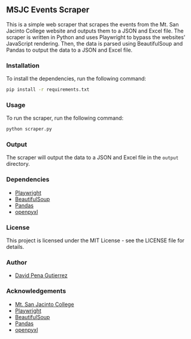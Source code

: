 ## MSJC Events Scraper

This is a simple web scraper that scrapes the events from the Mt. San Jacinto College website and outputs them to a JSON and Excel file.
The scraper is written in Python and uses Playwright to bypass the websites' JavaScript rendering.
Then, the data is parsed using BeautifulSoup and Pandas to output the data to a JSON and Excel file.

### Installation

To install the dependencies, run the following command:

```bash
pip install -r requirements.txt
```

### Usage

To run the scraper, run the following command:

```bash
python scraper.py
```

### Output

The scraper will output the data to a JSON and Excel file in the `output` directory.

### Dependencies

- [Playwright](https://playwright.dev/python/docs/intro)
- [BeautifulSoup](https://www.crummy.com/software/BeautifulSoup/bs4/doc/)
- [Pandas](https://pandas.pydata.org/)
- [openpyxl](https://openpyxl.readthedocs.io/en/stable/)

### License

This project is licensed under the MIT License - see the LICENSE file for details.

### Author

- [David Pena Gutierrez](https://daveed.dev)

### Acknowledgements

- [Mt. San Jacinto College](https://www.msjc.edu)
- [Playwright](https://playwright.dev/python/docs/intro)
- [BeautifulSoup](https://www.crummy.com/software/BeautifulSoup/bs4/doc/)
- [Pandas](https://pandas.pydata.org/)
- [openpyxl](https://openpyxl.readthedocs.io/en/stable/)
